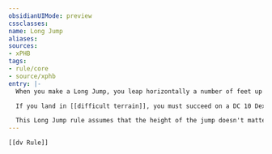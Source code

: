 ```yaml
---
obsidianUIMode: preview
cssclasses:
name: Long Jump
aliases:
sources:
- xPHB
tags:
- rule/core
- source/xphb
entry: |-
  When you make a Long Jump, you leap horizontally a number of feet up to your Strength score if you move at least 10 feet immediately before the jump. When you make a standing Long Jump, you can leap only half that distance. Either way, each foot you jump costs a foot of movement.

  If you land in [[difficult terrain]], you must succeed on a DC 10 Dexterity (Acrobatics) check or have the [[Prone]] condition.

  This Long Jump rule assumes that the height of the jump doesn't matter, such as a jump across a stream or chasm. At your DM's option, you must succeed on a DC 10 Strength (Athletics) check to clear a low obstacle (no taller than a quarter of the jump's distance), such as a hedge or low wall. Otherwise, you hit the obstacle.
---
```


```meta-bind-embed
[[dv Rule]]
```
